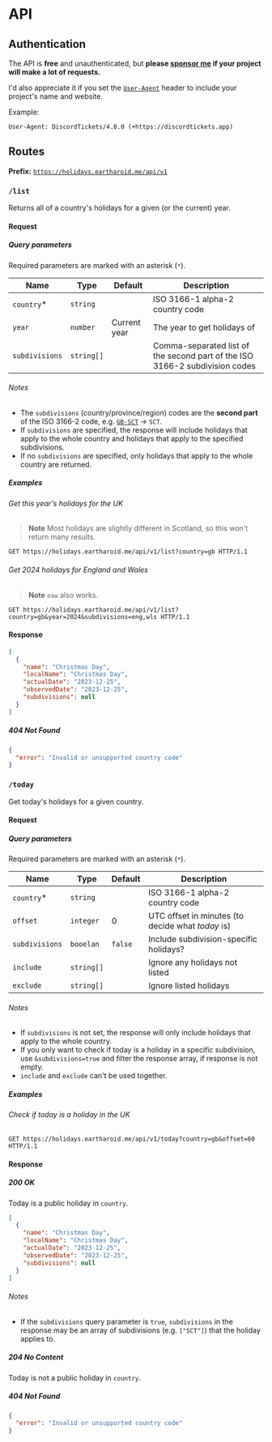 # API

## Authentication

The API is **free** and unauthenticated, but **please [sponsor me](https://github.com/eartharoid/holidays?sponsor=1) if your project will make a lot of requests.**

I'd also appreciate it if you set the [`User-Agent`](https://developer.mozilla.org/en-US/docs/Web/HTTP/Headers/User-Agent) header to include your project's name and website.

Example:

```http
User-Agent: DiscordTickets/4.0.0 (+https://discordtickets.app)
```

## Routes

**Prefix:** [`https://holidays.eartharoid.me/api/v1`](https://holidays.eartharoid.me/api/v1)

### `/list`

Returns all of a country's holidays for a given (or the current) year.

#### Request

##### Query parameters

Required parameters are marked with an asterisk (`*`).

| Name           | Type       | Default      | Description                                                                 |
| -------------- | ---------- | ------------ | --------------------------------------------------------------------------- |
| `country`*     | `string`   |              | ISO 3166-1 alpha-2 country code                                             |
| `year`         | `number`   | Current year | The year to get holidays of                                                 |
| `subdivisions` | `string[]` |              | Comma-separated list of the second part of the ISO 3166-2 subdivision codes |

###### Notes

- The `subdivisions` (country/province/region) codes are the **second part** of the ISO 3166-2 code, e.g. [`GB-SCT`](https://en.wikipedia.org/wiki/ISO_3166-2:GB) → `SCT`.
- If `subdivisions` are specified, the response will include holidays that apply to the whole country and holidays that apply to the specified subdivisions.
- If no `subdivisions` are specified, only holidays that apply to the whole country are returned.

##### Examples

###### Get this year's holidays for the UK

> **Note** Most holidays are slightly different in Scotland, so this won't return many results.

```http
GET https://holidays.eartharoid.me/api/v1/list?country=gb HTTP/1.1
```

###### Get 2024 holidays for England and Wales

> **Note** `eaw` also works.

```http
GET https://holidays.eartharoid.me/api/v1/list?country=gb&year=2024&subdivisions=eng,wls HTTP/1.1
```

#### Response

```json
[
  {
	"name": "Christmas Day",
	"localName": "Christmas Day",
	"actualDate": "2023-12-25",
	"observedDate": "2023-12-25",
	"subdivisions": null
  }
]
```


##### 404 Not Found

```json
{
  "error": "Invalid or unsupported country code"
}
```

### `/today`

Get today's holidays for a given country.

#### Request

##### Query parameters

Required parameters are marked with an asterisk (`*`).

| Name           | Type       | Default | Description                                       |
| -------------- | ---------- | ------- | ------------------------------------------------- |
| `country`*     | `string`   |         | ISO 3166-1 alpha-2 country code                   |
| `offset`       | `integer`  | 0       | UTC offset in minutes (to decide what *today* is) |
| `subdivisions` | `booelan`  | `false` | Include subdivision-specific holidays?            |
| `include`      | `string[]` |         | Ignore any holidays not listed                    |
| `exclude`      | `string[]` |         | Ignore listed holidays                            |

###### Notes

- If `subdivisions` is not set, the response will only include holidays that apply to the whole country.
- If you only want to check if today is a holiday in a specific subdivision, use `&subdivisions=true` and filter the response array, if response is not empty. 
- `include` and `exclude` can't be used together.

##### Examples

###### Check if today is a holiday in the UK

```http
GET https://holidays.eartharoid.me/api/v1/today?country=gb&offset=60 HTTP/1.1
```

#### Response

##### 200 OK

Today is a public holiday in `country`.

```json
[
  {
	"name": "Christmas Day",
	"localName": "Christmas Day",
	"actualDate": "2023-12-25",
	"observedDate": "2023-12-25",
	"subdivisions": null
  }
]
```

###### Notes

- If the `subdivisions` query parameter is `true`, `subdivisions` in the response may be an array of subdivisions (e.g. `["SCT"]`) that the holiday applies to.

##### 204 No Content

Today is not a public holiday in `country`.

##### 404 Not Found

```json
{
  "error": "Invalid or unsupported country code"
}
```